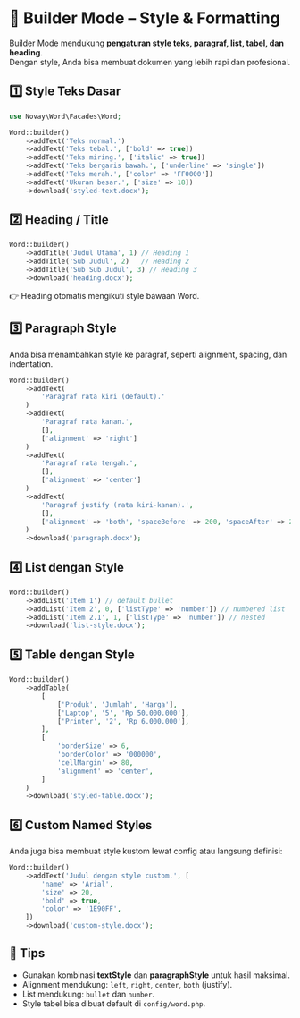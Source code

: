 # 🎨 Builder Mode – Style & Formatting

Builder Mode mendukung **pengaturan style teks, paragraf, list, tabel, dan heading**.  
Dengan style, Anda bisa membuat dokumen yang lebih rapi dan profesional.

## 1️⃣ Style Teks Dasar

```php
use Novay\Word\Facades\Word;

Word::builder()
    ->addText('Teks normal.')
    ->addText('Teks tebal.', ['bold' => true])
    ->addText('Teks miring.', ['italic' => true])
    ->addText('Teks bergaris bawah.', ['underline' => 'single'])
    ->addText('Teks merah.', ['color' => 'FF0000'])
    ->addText('Ukuran besar.', ['size' => 18])
    ->download('styled-text.docx');
````

## 2️⃣ Heading / Title

```php
Word::builder()
    ->addTitle('Judul Utama', 1) // Heading 1
    ->addTitle('Sub Judul', 2)   // Heading 2
    ->addTitle('Sub Sub Judul', 3) // Heading 3
    ->download('heading.docx');
```

👉 Heading otomatis mengikuti style bawaan Word.

## 3️⃣ Paragraph Style

Anda bisa menambahkan style ke paragraf, seperti alignment, spacing, dan indentation.

```php
Word::builder()
    ->addText(
        'Paragraf rata kiri (default).'
    )
    ->addText(
        'Paragraf rata kanan.',
        [],
        ['alignment' => 'right']
    )
    ->addText(
        'Paragraf rata tengah.',
        [],
        ['alignment' => 'center']
    )
    ->addText(
        'Paragraf justify (rata kiri-kanan).',
        [],
        ['alignment' => 'both', 'spaceBefore' => 200, 'spaceAfter' => 200]
    )
    ->download('paragraph.docx');
```

## 4️⃣ List dengan Style

```php
Word::builder()
    ->addList('Item 1') // default bullet
    ->addList('Item 2', 0, ['listType' => 'number']) // numbered list
    ->addList('Item 2.1', 1, ['listType' => 'number']) // nested
    ->download('list-style.docx');
```

## 5️⃣ Table dengan Style

```php
Word::builder()
    ->addTable(
        [
            ['Produk', 'Jumlah', 'Harga'],
            ['Laptop', '5', 'Rp 50.000.000'],
            ['Printer', '2', 'Rp 6.000.000'],
        ],
        [
            'borderSize' => 6,
            'borderColor' => '000000',
            'cellMargin' => 80,
            'alignment' => 'center',
        ]
    )
    ->download('styled-table.docx');
```

## 6️⃣ Custom Named Styles

Anda juga bisa membuat style kustom lewat config atau langsung definisi:

```php
Word::builder()
    ->addText('Judul dengan style custom.', [
        'name' => 'Arial',
        'size' => 20,
        'bold' => true,
        'color' => '1E90FF',
    ])
    ->download('custom-style.docx');
```

## 📌 Tips

* Gunakan kombinasi **textStyle** dan **paragraphStyle** untuk hasil maksimal.
* Alignment mendukung: `left`, `right`, `center`, `both` (justify).
* List mendukung: `bullet` dan `number`.
* Style tabel bisa dibuat default di `config/word.php`.